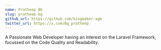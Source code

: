 ```yaml
---
name: Pratheep BG
slug: pratheep-bg
github_url: https://github.com/kingmaker-agm
twitter_url: https://x.com/Bg_pratheep
---
```


A Passionate Web Developer having an interest on the Laravel Framework, focussed on the Code Quality and Readability.